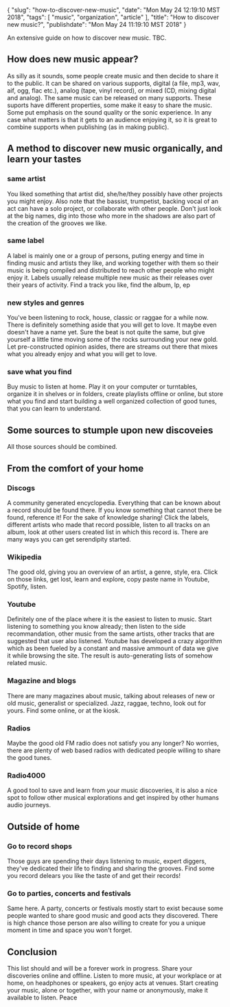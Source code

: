 {
    "slug": "how-to-discover-new-music",
    "date": "Mon May 24 12:19:10 MST 2018",
    "tags": [
        "music",
        "organization",
        "article"
    ],
    "title": "How to discover new music?",
    "publishdate": "Mon May 24 11:19:10 MST 2018"
}

An extensive guide on how to discover new music. TBC.

## How does new music appear?
As silly as it sounds, some people create music and then decide to share
it to the public.
It can be shared on various supports, digital (a file, mp3, wav, aif, ogg, flac
etc.), analog (tape, vinyl record), or mixed (CD, mixing digital and analog).
The same music can be released on many
supports. These suports have different properties, some make it easy to share
the music. Some put emphasis on the sound quality or the sonic
experience.
In any case what matters is that it gets to an audience enjoying it,
so it is great to combine supports when publishing (as in making public).

## A method to discover new music organically, and learn your tastes

### same artist
You liked something that artist did, she/he/they possibly have other projects you
might enjoy.
Also note that the bassist, trumpetist, backing vocal of an act can
have a solo project, or collaborate with other people. Don't
just look at the big names, dig into those who more in the shadows are also part of the creation of the grooves we like.

### same label
A label is mainly one or a group of persons, puting energy and
time in finding music and artists they like, and working together with
them so their music is being compiled and distributed to reach other
people who might enjoy it. Labels usually release multiple new music as their releases over their years of activity.
Find a track you like, find the album, lp, ep

### new styles and genres
You've been listening to rock, house, classic or raggae for a while now. There
is definitely something aside that you will get to love. It maybe even
doesn't have a name yet. Sure the beat is not quite the same, but give
yourself a little time moving some of the rocks surrounding your new
gold. Let pre-constructed opinion asides, there are streams out there that mixes
what you already enjoy and what you will get to love.

### save what you find
Buy music to listen at home. Play it on your computer or turntables,
organize it in shelves or in folders, create playlists offline or
online, but store what you find and start building a well organized collection of
good tunes, that you can learn to understand.

## Some sources to stumple upon new discoveies
All those sources should be combined.

## From the comfort of your home
### Discogs
A community generated encyclopedia. Everything that can be known about
a record should be found there. If you know something that cannot
there be found, reference it! For the sake of knowledge sharing!
Click the labels, different artists who made that record possible,
listen to all tracks on an album, look at other users created list in
which this record is. There are many ways you can get serendipity
started.

### Wikipedia
The good old, giving you an overview of an artist, a genre, style,
era. Click on those links, get lost, learn and explore, copy paste
name in Youtube, Spotify, listen.

### Youtube
Definitely one of the place where it is the easiest to listen to
music. Start listening to something you know already; then listen to
the side recommandation, other music from the same artists, other
tracks that are suggested that user also listened.
Youtube has developed a crazy algorithm which as been fueled by a
constant and massive ammount of data we give it while browsing the
site. The result is auto-generating lists of somehow related music.

### Magazine and blogs
There are many magazines about music, talking about releases of new or
old music, generalist or specialized. Jazz, raggae, techno, look out
for yours. Find some online, or at the kiosk.

### Radios
Maybe the good old FM radio does not satisfy you any longer? No
worries, there are plenty of web based radios with dedicated people
willing to share the good tunes.

### Radio4000
A good tool to save and learn from your music discoveries, it is also
a nice spot to follow other musical explorations and get inspired by
other humans audio journeys.

## Outside of home 
### Go to record shops
Those guys are spending their days listening to music, expert
diggers, they've dedicated their life to finding and sharing the
grooves. Find some you record delears you like the taste of and get their records!

### Go to parties, concerts and festivals
Same here. A party, concerts or festivals mostly start to exist because
some people wanted to share good music and good acts they discovered. There is high chance
those person are also willing to create for you a unique moment in
time and space you won't forget.

## Conclusion
This list should and will be a forever work in progress.
Share your discoveries online and offline.
Listen to more music, at your workplace or at home, on headphones or
speakers, go enjoy acts at venues.
Start creating your music, alone or together, with your name or
anonymously, make it available to listen.
Peace

